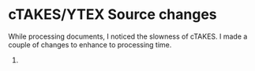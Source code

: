 # cTAKES/YTEX Source changes 

While processing documents, I noticed the slowness of cTAKES. I made a couple of changes to enhance to processing time. 

1.    